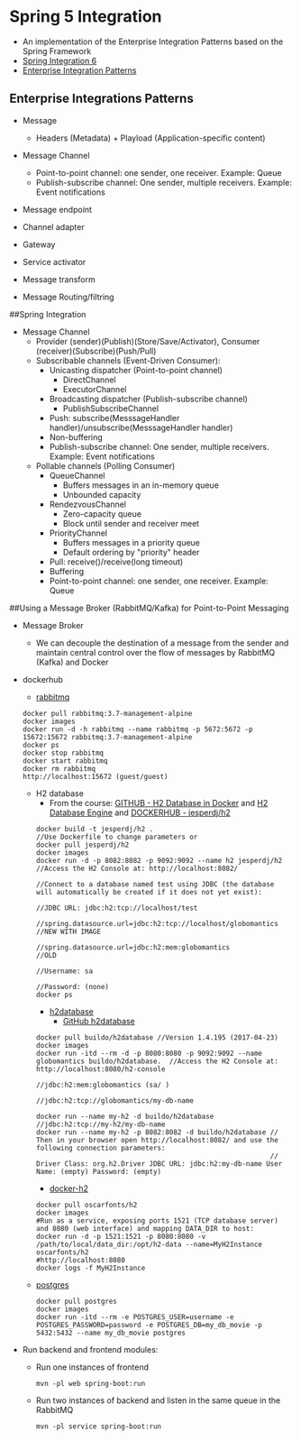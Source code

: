 # Spring 5 Integration 
- An implementation of the Enterprise Integration Patterns based on the Spring Framework
- [Spring Integration 6](https://spring.io/projects/spring-integration)
- [Enterprise Integration Patterns](https://www.enterpriseintegrationpatterns.com/)

## Enterprise Integrations Patterns
- Message
  - Headers (Metadata) + Playload (Application-specific content)

- Message Channel
  - Point-to-point channel: one sender, one receiver. Example: Queue
  - Publish-subscribe channel: One sender, multiple receivers. Example: Event notifications

-  Message endpoint
  - Channel adapter
  - Gateway
  - Service activator

- Message transform
- Message Routing/filtring

##Spring Integration
- Message Channel
  - Provider (sender)(Publish)(Store/Save/Activator), Consumer (receiver)(Subscribe)(Push/Pull)
  - Subscribable channels (Event-Driven Consumer):
    - Unicasting dispatcher (Point-to-point channel)
      - DirectChannel
      - ExecutorChannel
    - Broadcasting dispatcher (Publish-subscribe channel)
      - PublishSubscribeChannel
    - Push: subscribe(MesssageHandler handler)/unsubscribe(MesssageHandler handler)
    - Non-buffering
    - Publish-subscribe channel: One sender, multiple receivers. Example: Event notifications
  - Pollable  channels (Polling Consumer)
    - QueueChannel
      - Buffers messages in an in-memory queue
      - Unbounded capacity
    - RendezvousChannel
      - Zero-capacity queue
      - Block until sender and receiver meet
    - PriorityChannel
      - Buffers messages in a priority queue
      - Default ordering by "priority" header
    - Pull: receive()/receive(long timeout)
    - Buffering    
    - Point-to-point channel: one sender, one receiver. Example: Queue

##Using a Message Broker (RabbitMQ/Kafka) for Point-to-Point Messaging
- Message Broker
  - We can decouple the destination of a message from the sender and maintain central control over the flow of messages by RabbitMQ (Kafka) and Docker 
- dockerhub
  - [rabbitmq](https://hub.docker.com/_/rabbitmq)
  ``` 
  docker pull rabbitmq:3.7-management-alpine
  docker images
  docker run -d -h rabbitmq --name rabbitmq -p 5672:5672 -p 15672:15672 rabbitmq:3.7-management-alpine
  docker ps
  docker stop rabbitmq
  docker start rabbitmq
  docker rm rabbitmq
  http://localhost:15672 (guest/guest)
  ``` 
  - H2 database
    - From the course: [GITHUB - H2 Database in Docker](https://github.com/jesperdj/docker-h2) and [H2 Database Engine](https://h2database.com/html/main.html) and [DOCKERHUB - jesperdj/h2](https://hub.docker.com/r/jesperdj/h2)
    ```
    docker build -t jesperdj/h2 .                                        //Use Dockerfile to change parameters or 
    docker pull jesperdj/h2
    docker images
    docker run -d -p 8082:8082 -p 9092:9092 --name h2 jesperdj/h2 //Access the H2 Console at: http://localhost:8082/
                                                                  //Connect to a database named test using JDBC (the database will automatically be created if it does not yet exist):
                                                                  //JDBC URL: jdbc:h2:tcp://localhost/test
                                                                  //spring.datasource.url=jdbc:h2:tcp://localhost/globomantics      //NEW WITH IMAGE
                                                                  //spring.datasource.url=jdbc:h2:mem:globomantics                  //OLD     
                                                                  //Username: sa
                                                                  //Password: (none)
    docker ps
    ```
    - [h2database](https://hub.docker.com/r/buildo/h2database)
      - [GitHub h2database](https://github.com/h2database/h2database)
    ```
    docker pull buildo/h2database //Version 1.4.195 (2017-04-23)
    docker images
    docker run -itd --rm -d -p 8080:8080 -p 9092:9092 --name globomantics buildo/h2database.  //Access the H2 Console at: http://localhost:8080/h2-console
                                                                                              //jdbc:h2:mem:globomantics (sa/ )
                                                                                              //jdbc:h2:tcp://globomantics/my-db-name
       
    docker run --name my-h2 -d buildo/h2database              //jdbc:h2:tcp://my-h2/my-db-name
    docker run --name my-h2 -p 8082:8082 -d buildo/h2database // Then in your browser open http://localhost:8082/ and use the following connection parameters:
                                                              // Driver Class: org.h2.Driver JDBC URL: jdbc:h2:my-db-name User Name: (empty) Password: (empty)
    ```  
    - [docker-h2](https://hub.docker.com/r/oscarfonts/h2/)
    ```
    docker pull oscarfonts/h2
    docker images
    #Run as a service, exposing ports 1521 (TCP database server) and 8080 (web interface) and mapping DATA_DIR to host:
    docker run -d -p 1521:1521 -p 8080:8080 -v /path/to/local/data_dir:/opt/h2-data --name=MyH2Instance oscarfonts/h2
    #http://localhost:8080
    docker logs -f MyH2Instance
    ```
  - [postgres](https://hub.docker.com/_/postgres)  
    ```
    docker pull postgres
    docker images
    docker run -itd --rm -e POSTGRES_USER=username -e POSTGRES_PASSWORD=password -e POSTGRES_DB=my_db_movie -p 5432:5432 --name my_db_movie postgres
    ```

- Run backend and frontend modules:
  - Run one instances of frontend
    ```
    mvn -pl web spring-boot:run
    ```
  - Run two instances of backend and listen in the same queue in the RabbitMQ
    ```
    mvn -pl service spring-boot:run
    ```
    